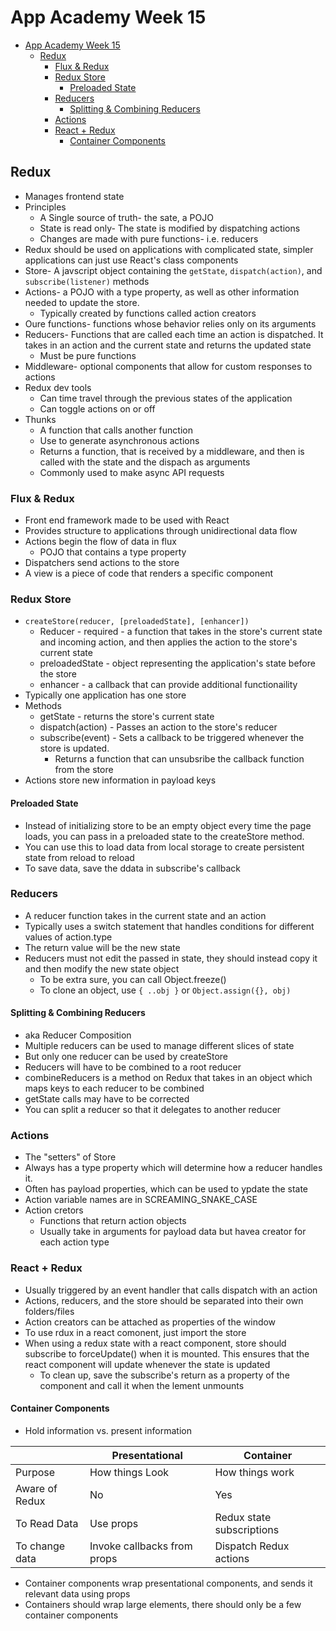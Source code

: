 # App Academy Week 15

- [App Academy Week 15](#app-academy-week-15)
  - [Redux](#redux)
    - [Flux & Redux](#flux--redux)
    - [Redux Store](#redux-store)
      - [Preloaded State](#preloaded-state)
    - [Reducers](#reducers)
      - [Splitting & Combining Reducers](#splitting--combining-reducers)
    - [Actions](#actions)
    - [React + Redux](#react--redux)
      - [Container Components](#container-components)

## Redux

- Manages frontend state
- Principles
  - A Single source of truth- the sate, a POJO
  - State is read only- The state is modified by dispatching actions
  - Changes are made with pure functions- i.e. reducers
- Redux should be used on applications with complicated state, simpler applications can just use React's class components
- Store- A javscript object containing the `getState`, `dispatch(action)`, and `subscribe(listener)` methods
- Actions- a POJO with a type property, as well as other information needed to update the store.
  - Typically created by functions called action creators
- Oure functions- functions whose behavior relies only on its arguments
- Reducers- Functions that are called each time an action is dispatched. It takes in an action and the current state and returns the updated state
  - Must be pure functions
- Middleware- optional components that allow for custom responses to actions
- Redux dev tools
  - Can time travel through the previous states of the application
  - Can toggle actions on or off
- Thunks
  - A function that calls another function
  - Use to generate asynchronous actions
  - Returns a function, that is received by a middleware, and then is called with the state and the dispach as arguments
  - Commonly used to make async API requests

### Flux & Redux

- Front end framework made to be used with React
- Provides structure to applications through unidirectional data flow
- Actions begin the flow of data in flux
  - POJO that contains a type property
- Dispatchers send actions to the store
- A view is a piece of code that renders a specific component

### Redux Store

- `createStore(reducer, [preloadedState], [enhancer])`
  - Reducer - required - a function that takes in the store's current state and incoming action, and then applies the action to the store's current state
  - preloadedState - object representing the application's state before the store
  - enhancer - a callback that can provide additional functionaility
- Typically one application has one store
- Methods
  - getState - returns the store's current state
  - dispatch(action) - Passes an action to the store's reducer
  - subscribe(event) - Sets a callback to be triggered whenever the store is updated.
    - Returns a function that can unsubsribe the callback function from the store
- Actions store new information in payload keys

#### Preloaded State

- Instead of initializing store to be an empty object every time the page loads, you can pass in a preloaded state to the createStore method.
- You can use this to load data from local storage to create persistent state from reload to reload
- To save data, save the ddata in subscribe's callback

### Reducers

- A reducer function takes in the current state and an action
- Typically uses a switch statement that handles conditions for different values of action.type
- The return value will be the new state
- Reducers must not edit the passed in state, they should instead copy it and then modify the new state object
  - To be extra sure, you can call Object.freeze()
  - To clone an object, use `{ ..obj }` or `Object.assign({}, obj)`

#### Splitting & Combining Reducers

- aka Reducer Composition
- Multiple reducers can be used to manage different slices of state
- But only one reducer can be used by createStore
- Reducers will have to be combined to a root reducer
- combineReducers is a method on Redux that takes in an object which maps keys to each reducer to be combined
- getState calls may have to be corrected
- You can split a reducer so that it delegates to another reducer

### Actions

- The "setters" of Store
- Always has a type property which will determine how a reducer handles it.
- Often has payload properties, which can be used to ypdate the state
- Action variable names are in SCREAMING_SNAKE_CASE
- Action cretors
  - Functions that return action objects
  - Usually take in arguments for payload data but havea creator for each action type

### React + Redux

- Usually triggered by an event handler that calls dispatch with an action
- Actions, reducers, and the store should be separated into their own folders/files
- Action creators can be attached as properties of the window
- To use rdux in a react comonent, just import the store
- When using a redux state with a react component, store should subscribe to forceUpdate() when it is mounted. This ensures that the react component will update whenever the state is updated
  - To clean up, save the subscribe's return as a property of the component and call it when the lement unmounts

#### Container Components

- Hold information vs. present information

|                | Presentational              | Container                 |
| -------------- | --------------------------- | ------------------------- |
| Purpose        | How things Look             | How things work           |
| Aware of Redux | No                          | Yes                       |
| To Read Data   | Use props                   | Redux state subscriptions |
| To change data | Invoke callbacks from props | Dispatch Redux actions    |

- Container components wrap presentational components, and sends it relevant data using props
- Containers should wrap large elements, there should only be a few container components